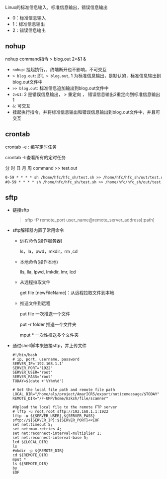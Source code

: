 Linux的标准信息输入，标准信息输出，错误信息输出

* 0：标准信息输入
* 1：标准信息输出
* 2：错误信息输出

## nohup

nohup command指令 > blog.out 2>&1 &

* ``nohup``: 挂起执行，，终端断开也不影响，不可交互
* ``> blog.out``: 即``1 > blog.out``, 1 为标准信息输出，是默认的，标准信息输出到blog.out文件中
* ``>> blog.out``: 标准信息追加输出到blog.out文件中
* ``2>&1``: 2 是错误信息输出， > 重定向  ， 错误信息输出2重定向到标准信息输出1
* ``&``: 可交互
* 挂起执行指令，并将标准信息输出和错误信息输出到blog.out文件中，并且可交互

## crontab

crontab -e : 编写定时任务

crontab -l:查看所有的定时任务

分 时 日 月 周 command >> test.out

```tex
0-59 * * * * sh /home/hfc/hfc_sh/test.sh >> /home/hfc/hfc_sh/out/test.out
#0-59 * * * * sh /home/hfc/hfc_sh/test.sh >> /home/hfc/hfc_sh/out/test.out #这个被注释了，不会执行
```



## sftp

* 链接sftp

  > sftp -P remote_port user_name@remote_server_address[:path]

* sftp解释器内置了常用命令

  * 远程命令(操作服务器)
  
    ls，la，pwd，mkdir，rm ,cd
  
  * 本地命令(操作本地)
  
    lls, lla, lpwd, lmkdir, lmr, lcd
  
  * 从远程拉取文件
  
    get file [newFileName]：从远程拉取文件到本地
  
  * 推送文件到远程
  
    put file  一次推送一个文件
  
    put -r folder 推送一个文件夹
  
    mput * 一次性推送多个文件夹
  
* 通过shell脚本来链接sftp，并上传文件

  ```shell
  #!/bin/bash
  # ip, port, username, password
  SERVER_IP='192.168.1.1'
  SERVER_PORT='1922'
  SERVER_USER='root'
  SERVER_PASS='root'
  TODAY=$(date +'%Y%m%d')
  
  # Set the local file path and remote file path
  LOCAL_DIR="/home/als/project/AmarICR5/export/noticemessage/$TODAY"
  REMOTE_DIR="/F-UMP/home/mzksh/file/scanner"
  
  #Upload the local file to the remote FTP server
  # lftp -u root,root sftp://192.168.1.1:1922
  lftp -u ${SERVER_USER},${SERVER_PASS}  sftp://${SERVER_IP}:${SERVER_PORT}<<EOF
  set net:timeout 5;
  set net:max-retries 4;
  set net:reconnect-interval-multiplier 1;
  set net:reconnect-interval-base 5;
  lcd ${LOCAL_DIR}
  ls
  #mkdir -p ${REMOTE_DIR}
  cd ${REMOTE_DIR}
  mput *
  ls ${REMOTE_DIR}
  by
  EOF
  ```

  
